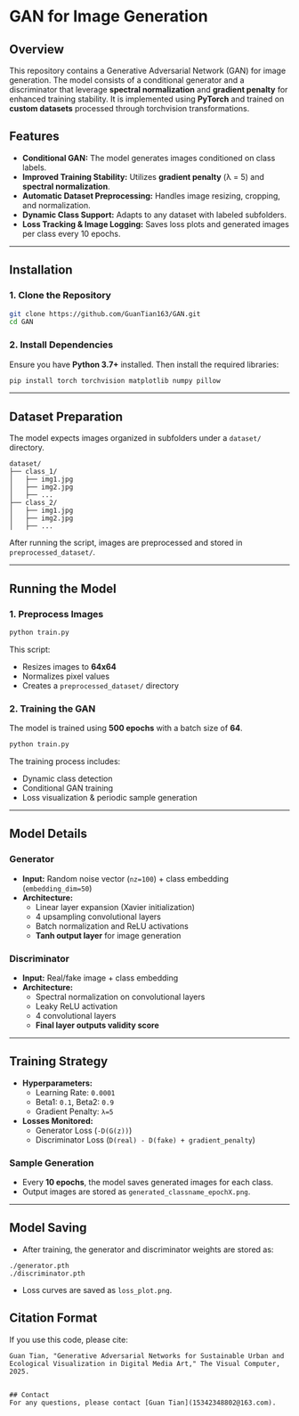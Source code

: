 # GAN for Image Generation

## Overview
This repository contains a Generative Adversarial Network (GAN) for image generation. The model consists of a conditional generator and a discriminator that leverage **spectral normalization** and **gradient penalty** for enhanced training stability. It is implemented using **PyTorch** and trained on **custom datasets** processed through torchvision transformations.

## Features
- **Conditional GAN:** The model generates images conditioned on class labels.
- **Improved Training Stability:** Utilizes **gradient penalty** (λ = 5) and **spectral normalization**.
- **Automatic Dataset Preprocessing:** Handles image resizing, cropping, and normalization.
- **Dynamic Class Support:** Adapts to any dataset with labeled subfolders.
- **Loss Tracking & Image Logging:** Saves loss plots and generated images per class every 10 epochs.

---

## Installation
### 1. Clone the Repository
```bash
git clone https://github.com/GuanTian163/GAN.git
cd GAN
```

### 2. Install Dependencies
Ensure you have **Python 3.7+** installed. Then install the required libraries:
```bash
pip install torch torchvision matplotlib numpy pillow
```

---

## Dataset Preparation
The model expects images organized in subfolders under a `dataset/` directory.
```plaintext
dataset/
├── class_1/
│   ├── img1.jpg
│   ├── img2.jpg
│   ├── ...
├── class_2/
│   ├── img1.jpg
│   ├── img2.jpg
│   ├── ...
```
After running the script, images are preprocessed and stored in `preprocessed_dataset/`.

---

## Running the Model
### 1. Preprocess Images
```bash
python train.py
```
This script:
- Resizes images to **64x64**
- Normalizes pixel values
- Creates a `preprocessed_dataset/` directory

### 2. Training the GAN
The model is trained using **500 epochs** with a batch size of **64**.
```bash
python train.py
```
The training process includes:
- Dynamic class detection
- Conditional GAN training
- Loss visualization & periodic sample generation

---

## Model Details
### Generator
- **Input:** Random noise vector (`nz=100`) + class embedding (`embedding_dim=50`)
- **Architecture:**
  - Linear layer expansion (Xavier initialization)
  - 4 upsampling convolutional layers
  - Batch normalization and ReLU activations
  - **Tanh output layer** for image generation

### Discriminator
- **Input:** Real/fake image + class embedding
- **Architecture:**
  - Spectral normalization on convolutional layers
  - Leaky ReLU activation
  - 4 convolutional layers
  - **Final layer outputs validity score**

---

## Training Strategy
- **Hyperparameters:**
  - Learning Rate: `0.0001`
  - Beta1: `0.1`, Beta2: `0.9`
  - Gradient Penalty: `λ=5`
- **Losses Monitored:**
  - Generator Loss (`-D(G(z))`)
  - Discriminator Loss (`D(real) - D(fake) + gradient_penalty`)

### Sample Generation
- Every **10 epochs**, the model saves generated images for each class.
- Output images are stored as `generated_classname_epochX.png`.

---

## Model Saving
- After training, the generator and discriminator weights are stored as:
```plaintext
./generator.pth
./discriminator.pth
```
- Loss curves are saved as `loss_plot.png`.


## Citation Format
If you use this code, please cite:
```plaintext
Guan Tian, "Generative Adversarial Networks for Sustainable Urban and Ecological Visualization in Digital Media Art," The Visual Computer, 2025.


## Contact
For any questions, please contact [Guan Tian](15342348802@163.com).


